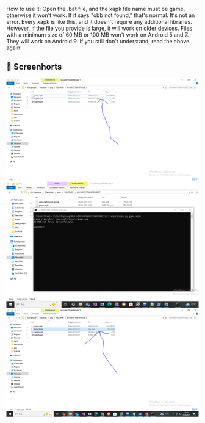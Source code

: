 How to use it: Open the .bat file, and the xapk file name must be game, otherwise it won't work. If it says "obb not found," that's normal. It's not an error. Every xapk is like this, and it doesn't require any additional libraries. However, if the file you provide is large, it will work on older devices. Files with a minimum size of 60 MB or 100 MB won't work on Android 5 and 7. They will work on Android 9. If you still don't understand, read the above again.

## 📸 Screenhorts

![Adım 1](ss1.PNG)  
![Adım 2](ss2.PNG)  
![Adım 3](ss3.PNG)

